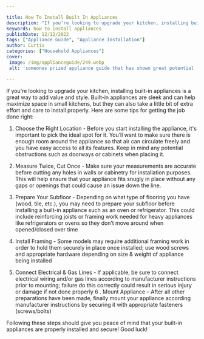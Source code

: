 ```yaml
---

title: How To Install Built In Appliances
description: "If you’re looking to upgrade your kitchen, installing built-in appliances is a great way to add value and style. Built-in applianc...learn more about it now"
keywords: how to install appliances
publishDate: 12/12/2022
tags: ["Appliance Guide", "Appliance Installation"]
author: Curtis
categories: ["Household Appliances"]
cover: 
 image: /img/applianceguide/249.webp
 alt: 'someones prized appliance guide that has shown great potential '

---
```


If you’re looking to upgrade your kitchen, installing built-in appliances is a great way to add value and style. Built-in appliances are sleek and can help maximize space in small kitchens, but they can also take a little bit of extra effort and care to install properly. Here are some tips for getting the job done right:

1. Choose the Right Location - Before you start installing the appliance, it's important to pick the ideal spot for it. You’ll want to make sure there is enough room around the appliance so that air can circulate freely and you have easy access to all its features. Keep in mind any potential obstructions such as doorways or cabinets when placing it. 

2. Measure Twice, Cut Once - Make sure your measurements are accurate before cutting any holes in walls or cabinetry for installation purposes. This will help ensure that your appliance fits snugly in place without any gaps or openings that could cause an issue down the line. 

3. Prepare Your Subfloor - Depending on what type of flooring you have (wood, tile, etc.), you may need to prepare your subfloor before installing a built-in appliance such as an oven or refrigerator. This could include reinforcing joists or framing work needed for heavy appliances like refrigerators or ovens so they don’t move around when opened/closed over time 

4. Install Framing - Some models may require additional framing work in order to hold them securely in place once installed; use wood screws and appropriate hardware depending on size & weight of appliance being installed 

5. Connect Electrical & Gas Lines - If applicable, be sure to connect electrical wiring and/or gas lines according to manufacturer instructions prior to mounting; failure do this correctly could result in serious injury or damage if not done properly 
6 . Mount Appliance – After all other preparations have been made, finally mount your appliance according manufacturer instructions by securing it with appropriate fasteners (screws/bolts) 

 Following these steps should give you peace of mind that your built-in appliances are properly installed and secure! Good luck!

